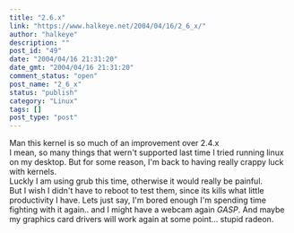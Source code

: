 ```yaml
---
title: "2.6.x"
link: "https://www.halkeye.net/2004/04/16/2_6_x/"
author: "halkeye"
description: ""
post_id: "49"
date: "2004/04/16 21:31:20"
date_gmt: "2004/04/16 21:31:20"
comment_status: "open"
post_name: "2_6_x"
status: "publish"
category: "Linux"
tags: []
post_type: "post"
---
```


Man this kernel is so much of an improvement over 2.4.x  
I mean, so many things that wern't supported last time I tried running linux on my desktop. But for some reason, I'm back to having really crappy luck with kernels.  
Luckly I am using grub this time, otherwise it would really be painful.  
But I wish I didn't have to reboot to test them, since its kills what little productivity I have. Lets just say, I'm bored enough I'm spending time fighting with it again.. and I might have a webcam again *GASP*. And maybe my graphics card drivers will work again at some point... stupid radeon.